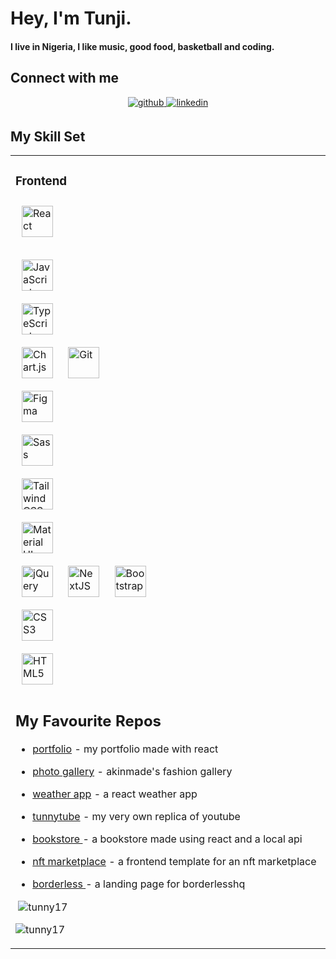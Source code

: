 <h1 align="left">Hey, I'm Tunji.</h1>
<h4 align="left">I live in Nigeria, I like music, good food, basketball and coding.</h4>

## Connect with me  
<div align="center">
<a href="[https://github.com/rishavanand](https://github.com/tunny17)" target="_blank">
<img src=https://img.shields.io/badge/github-%2324292e.svg?&style=for-the-badge&logo=github&logoColor=white alt=github style="margin-bottom: 5px;" />
</a>
<a href="https://www.linkedin.com/in/tunji-adeyemi-5936a1217/" target="_blank">
<img src=https://img.shields.io/badge/linkedin-%231E77B5.svg?&style=for-the-badge&logo=linkedin&logoColor=white alt=linkedin style="margin-bottom: 5px;" />
</a>  
</div>  




  

## My Skill Set  
<table><tr><td valign="top" width="50%">



### Frontend  
<div display="flex", justify-content="space-between", width="100%">  
<a href="https://reactjs.org/" target="_blank"><img style="margin: 10px" src="https://profilinator.rishav.dev/skills-assets/react-original-wordmark.svg" alt="React" height="50" /></a>  

<a href="https://www.javascript.com/" target="_blank"><img style="margin: 10px" src="https://profilinator.rishav.dev/skills-assets/javascript-original.svg" alt="JavaScript" height="50" /></a>  
<a href="https://www.typescriptlang.org/" target="_blank"><img style="margin: 10px" src="https://profilinator.rishav.dev/skills-assets/typescript-original.svg" alt="TypeScript" height="50" /></a>  
<a href="https://www.chartjs.org/" target="_blank"><img style="margin: 10px" src="https://profilinator.rishav.dev/skills-assets/logo-title.svg" alt="Chart.js" height="50" /></a> 
<a href="https://github.com/" target="_blank"><img style="margin: 10px" src="https://profilinator.rishav.dev/skills-assets/git-scm-icon.svg" alt="Git" height="50" /></a>  
<a href="https://www.figma.com/" target="_blank"><img style="margin: 10px" src="https://profilinator.rishav.dev/skills-assets/figma-icon.svg" alt="Figma" height="50" /></a>  
<a href="https://sass-lang.com/" target="_blank"><img style="margin: 10px" src="https://profilinator.rishav.dev/skills-assets/sass-original.svg" alt="Sass" height="50" /></a>  
<a href="https://www.tailwindcss.com/" target="_blank"><img style="margin: 10px" src="https://profilinator.rishav.dev/skills-assets/tailwindcss.svg" alt="Tailwind CSS" height="50" /></a>  
<a href="https://mui.com/" target="_blank"><img style="margin: 10px" src="https://profilinator.rishav.dev/skills-assets/mui.png" alt="Material UI" height="50" /></a>  
<a href="https://jquery.com/" target="_blank"><img style="margin: 10px" src="https://profilinator.rishav.dev/skills-assets/jquery.png" alt="jQuery" height="50" /></a>
<a href="https://nextjs.org/" target="_blank"><img style="margin: 10px" src="https://profilinator.rishav.dev/skills-assets/nextjs.png" alt="NextJS" height="50" /></a> <a href="https://getbootstrap.com/docs/3.4/javascript/" target="_blank"><img style="margin: 10px" src="https://profilinator.rishav.dev/skills-assets/bootstrap-plain.svg" alt="Bootstrap" height="50" /></a>  
<a href="https://www.w3schools.com/css/" target="_blank"><img style="margin: 10px" src="https://profilinator.rishav.dev/skills-assets/css3-original-wordmark.svg" alt="CSS3" height="50" /></a>  
<a href="https://en.wikipedia.org/wiki/HTML5" target="_blank"><img style="margin: 10px" src="https://profilinator.rishav.dev/skills-assets/html5-original-wordmark.svg" alt="HTML5" height="50" /></a>  
  
  
<h2>My Favourite Repos</h2>

- <a href="https://tunny.netlify.app/"> portfolio</a>  - my portfolio made with react

- <a href="https://akinmade.netlify.app/"> photo gallery</a>  - akinmade's fashion gallery

- <a href="https://tunny-weatherapp.netlify.app/"> weather app</a>  - a react weather app

- <a  href="https://tunnymedia.netlify.app/"> tunnytube</a> - my very own replica of youtube
  
- <a href="https://tunnybookstore.netlify.app/"> bookstore </a>   - a bookstore made using react and a local api

- <a  href="https://tunnymarketplace.netlify.app/"> nft marketplace</a> - a frontend template for an nft marketplace
  
- <a  href="https://borderlessqh.netlify.app/"> borderless </a> - a landing page for borderlesshq



</div>

<p>&nbsp;<img align="center" src="https://github-readme-stats.vercel.app/api?username=tunny17&show_icons=true&locale=en" alt="tunny17" /></p>

<p><img align="center" src="https://github-readme-streak-stats.herokuapp.com/?user=tunny17&" alt="tunny17" /></p>

